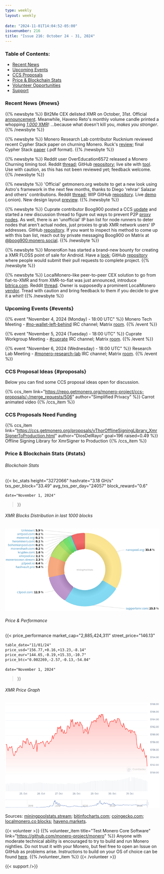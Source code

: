 ```yaml
---
type: weekly
layout: weekly

date: "2024-11-01T14:04:52-05:00"
issuenumber: 216
title: "Issue 216: October 24 - 31, 2024"
---
```


### Table of Contents:

- [Recent News](#news)
- [Upcoming Events](#events)
- [CCS Proposals](#proposals)
- [Price & Blockchain Stats](#stats)
- [Volunteer Opportunities](#volunteer)
- [Support](#support)

### Recent News {#news}

{{% newsbyte %}}
Bit2Me CEX delisted XMR on October, 31st. Official [announcement](https://blog.bit2me.com/en/status-update-delisting-xmr/). Meanwhile, Haveno Reto's monthly volume candle printed a whopping [*1,000* XMR](https://xcancel.com/haveno_reto/status/1851540920698884371)! ...because what doesn't kill you, _makes you stronger_.
{{% /newsbyte %}}

{{% newsbyte %}}
Monero Research Lab contributor Rucknium reviewed recent Cypher Stack paper on churning Monero. Ruck's [review](https://github.com/cypherstack/churn/issues/2); final Cypher Stack [paper](https://github.com/cypherstack/churn/releases/download/final/Churn-final.pdf) (.pdf format).
{{% /newsbyte %}}

{{% newsbyte %}}
Reddit user OverEducation6572 released a Monero Churning timing tool. Reddit [thread](https://redlib.zaggy.nl/r/Monero/comments/1gcp4t3/i_created_a_churn_timing_tool_for_anyone_looking); GitHub [repository](https://github.com/m-a-x-c/Monero-Churn-Timer); live site with [tool](https://m-a-x-c.github.io/Monero-Churn-Timer/churn.html). Use with caution, as this has not been reviewed yet; feedback welcome.
{{% /newsbyte %}}

{{% newsbyte %}}
'Official' getmonero.org website to get a new look using Astro's framework in the next few months, thanks to Diego 'rehrar' Salazar and others' contributions. Reddit [thread](https://redlib.zaggy.nl/r/Monero/comments/1gdk7ay); WIP GitHub [repository](https://github.com/SyntheticBird45/monero-site-astro). Live [demo](http://xi2nhkuzm2hzgyedprs3n65wmudrq4rekbzire67oomiwk5x5h6w7nqd.onion/) (.onion). New design layout [preview](https://www.figma.com/design/OuY892nD4zD1CEQDvC2Kty/Monero-Website-Redesign-2024-(Copy)?node-id=0-1&node-type=canvas).
{{% /newsbyte %}}

{{% newsbyte %}}
Cuprate contributor Boog900 posted a CCS [update](https://repo.getmonero.org/monero-project/ccs-proposals/-/merge_requests/469#note_26940) and started a new discussion thread to figure out ways to prevent P2P [proxy nodes](https://github.com/monero-project/research-lab/issues/126). As well, there is an 'unofficial' IP ban list for node runners to deter nodes that aren't actual nodes, just proxies to grab XMR network users' IP addresses. GitHub [repository](https://github.com/Boog900/monero-ban-list). If you want to inspect his method to come up with this ban list, reach out by private messaging Boog900 on Matrix at [@boog900:monero.social](https://matrix.to/#/@boog900:monero.social).
{{% /newsbyte %}}

{{% newsbyte %}}
MoneroKon has started a brand-new bounty for creating a XMR FLOSS point of sale for Android. Have a [look](https://bounties.monero.social/posts/159/5-000m-foss-monero-point-of-sale-android-app); GitHub [repository](https://github.com/MoneroKon/XMRpos) where people would submit their pull requests to complete project.
{{% /newsbyte %}}

{{% newsbyte %}}
LocalMonero-like peer-to-peer CEX solution to go from fiat-to-XMR and from XMR-to-fiat was just announced, introduce [bitrica.com](https://bitrica.com/). Reddit [thread](https://redlib.zaggy.nl/r/Monero/comments/1gftlel/new_p2p_exchange_just_dropped_trade_xmr_btc_with). Owner is supposedly a prominent LocalMonero [vendor](https://localmonero.co/user/wiefix). Tread with caution and bring feedback to them if you decide to give it a whirl!
{{% /newsbyte %}}

### Upcoming Events {#events}

{{% event "November 4, 2024 (Monday) - 18:00 UTC" %}}
Monero Tech Meeting - [#no-wallet-left-behind](irc://irc.libera.chat/#no-wallet-left-behind) IRC channel; Matrix [room](https://matrix.to/#/#no-wallet-left-behind:monero.social).
{{% /event %}}

{{% event "November 5, 2024 (Tuesday) - 18:00 UTC" %}}
Cuprate Workgroup Meeting - [#cuprate](irc://irc.libera.chat/#cuprate) IRC channel; Matrix [room](https://matrix.to/#/#cuprate:monero.social).
{{% /event %}}

{{% event "November 6, 2024 (Wednesday) - 18:00 UTC" %}}
Research Lab Meeting - [#monero-research-lab](irc://irc.libera.chat/#monero-research-lab) IRC channel; Matrix [room](https://matrix.to/#/#monero-research-lab:monero.social).
{{% /event %}}

### CCS Proposal Ideas {#proposals}

Below you can find some CCS proposal ideas open for discussion.

{{% ccs_item link="https://repo.getmonero.org/monero-project/ccs-proposals/-/merge_requests/506" author="Simplified Privacy" %}}
Carrot animated video
{{% /ccs_item %}}

### CCS Proposals Need Funding

{{% ccs_item link="https://ccs.getmonero.org/proposals/vThorOfflineSigningLibrary_XmrSignerToProduction.html" author="DiosDelRayo" goal=196 raised=0.49 %}}
Offline Signing Library for XmrSigner to Production
{{% /ccs_item %}}

### Price & Blockchain Stats {#stats}

###### Blockchain Stats

{{< bc_stats
	height="3272066"
	hashrate="3.18 GH/s"
	txs_per_block="33.49"
	avg_txs_per_day="24057"
	block_reward="0.6"

	date="November 1, 2024"
>}}

###### XMR Blocks Distribution in last 1000 blocks

![Hashrate Pool Distribution Pie Chart](./hash.png)

###### Price & Performance

{{< price_performance
	market_cap="2,885,424,311"
	street_price="146.13"

	table_date="11/01/24"
	price_usd="156.77,+0.16,+13.23,-8.14"
	price_eur="144.65,-0.19,+15.33,-10.7"
	price_btc="0.002269,-2.57,-0.13,-54.04"

	date="November 1, 2024"
>}}

###### XMR Price Graph

![XMR Price Graph](./price.png)

Sources: [miningpoolstats.stream](https://miningpoolstats.stream/monero); [bitinfocharts.com](https://bitinfocharts.com/monero/); [coingecko.com](https://www.coingecko.com/en/coins/monero); [localmonero.co blocks](https://localmonero.co/blocks); [haveno.markets](https://haveno.markets/).

{{< volunteer >}}
{{% volunteer_item title="Test Monero Core Software" link="https://github.com/monero-project/monero" %}}
Anyone with moderate technical ability is encouraged to try to build and run Monero nightlies. Do not trust it with your Monero, but feel free to open an Issue on GitHub as problems arise. Instructions to build on your OS of choice can be found [here](https://github.com/monero-project/monero#compiling-monero-from-source). 
{{% /volunteer_item %}}
{{< /volunteer >}}

{{< support />}}
